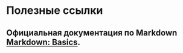 # Полезные ссылки

## Официальная документация по Markdown [Markdown: Basics](https://daringfireball.net/projects/markdown/basics).
